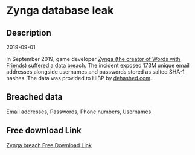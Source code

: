 # Zynga database leak

## Description

2019-09-01

In September 2019, game developer <a href="https://www.cnet.com/news/words-with-friends-hack-reportedly-exposes-data-of-more-than-200m-players/" target="_blank" rel="noopener">Zynga (the creator of Words with Friends) suffered a data breach</a>. The incident exposed 173M unique email addresses alongside usernames and passwords stored as salted SHA-1 hashes. The data was provided to HIBP by <a href="https://dehashed.com/" target="_blank" rel="noopener">dehashed.com</a>.

## Breached data

Email addresses, Passwords, Phone numbers, Usernames

## Free download Link

[Zynga breach Free Download Link](https://link-to.net/1229997/823.6314591250508/dynamic/?r=aHR0cHM6Ly93d3cubWVkaWFmaXJlLmNvbS92aWV3L0F0VUE4UjN2azJGRFVkRy96eW5nYS5jb20vZmlsZQ==)